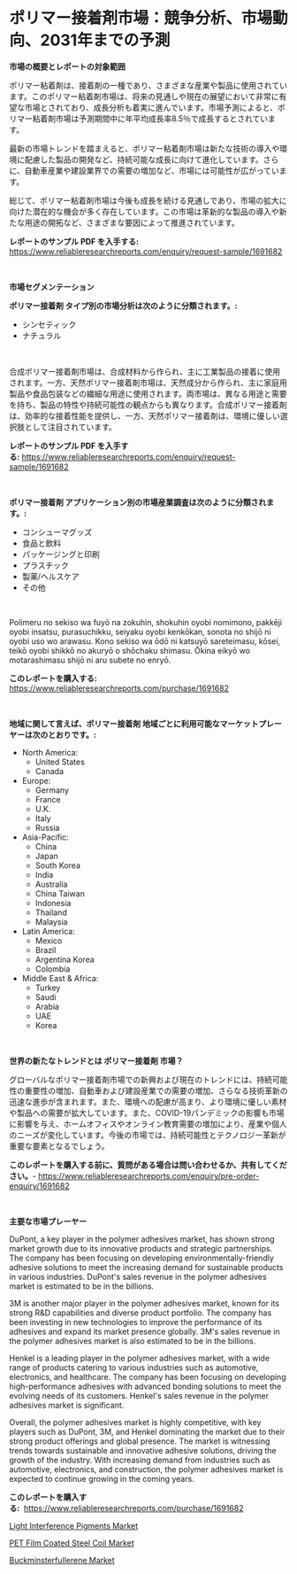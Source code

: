 <p><h1>ポリマー接着剤市場：競争分析、市場動向、2031年までの予測</h1></p><p><strong>市場の概要とレポートの対象範囲</strong></p>
<p><p>ポリマー粘着剤は、接着剤の一種であり、さまざまな産業や製品に使用されています。このポリマー粘着剤市場は、将来の見通しや現在の展望において非常に有望な市場とされており、成長分析も着実に進んでいます。市場予測によると、ポリマー粘着剤市場は予測期間中に年平均成長率8.5％で成長するとされています。</p><p>最新の市場トレンドを踏まえると、ポリマー粘着剤市場は新たな技術の導入や環境に配慮した製品の開発など、持続可能な成長に向けて進化しています。さらに、自動車産業や建設業界での需要の増加など、市場には可能性が広がっています。</p><p>総じて、ポリマー粘着剤市場は今後も成長を続ける見通しであり、市場の拡大に向けた潜在的な機会が多く存在しています。この市場は革新的な製品の導入や新たな用途の開拓など、さまざまな要因によって推進されています。</p></p>
<p><strong>レポートのサンプル PDF を入手する:</strong> <a href="https://www.reliableresearchreports.com/enquiry/request-sample/1691682">https://www.reliableresearchreports.com/enquiry/request-sample/1691682</a></p>
<p>&nbsp;</p>
<p><strong>市場セグメンテーション</strong></p>
<p><strong>ポリマー接着剤 タイプ別の市場分析は次のように分類されます。:</strong></p>
<p><ul><li>シンセティック</li><li>ナチュラル</li></ul></p>
<p>&nbsp;</p>
<p><p>合成ポリマー接着剤市場は、合成材料から作られ、主に工業製品の接着に使用されます。一方、天然ポリマー接着剤市場は、天然成分から作られ、主に家庭用製品や食品包装などの繊細な用途に使用されます。両市場は、異なる用途と需要を持ち、製品の特性や持続可能性の観点からも異なります。合成ポリマー接着剤は、効率的な接着性能を提供し、一方、天然ポリマー接着剤は、環境に優しい選択肢として注目されています。</p></p>
<p><strong>レポートのサンプル PDF を入手する:</strong>&nbsp;<a href="https://www.reliableresearchreports.com/enquiry/request-sample/1691682">https://www.reliableresearchreports.com/enquiry/request-sample/1691682</a></p>
<p>&nbsp;</p>
<p><strong> ポリマー接着剤 アプリケーション別の市場産業調査は次のように分類されます。:</strong></p>
<p><ul><li>コンシューマグッズ</li><li>食品と飲料</li><li>パッケージングと印刷</li><li>プラスチック</li><li>製薬/ヘルスケア</li><li>その他</li></ul></p>
<p>&nbsp;</p>
<p><p>Polimeru no sekiso wa fuyō na zokuhin, shokuhin oyobi nomimono, pakkēji oyobi insatsu, purasuchikku, seiyaku oyobi kenkōkan, sonota no shijō ni oyobi uso wo arawasu. Kono sekiso wa ōdō ni katsuyō sareteimasu, kōsei, teikō oyobi shikkō no akuryō o shōchaku shimasu. Ōkina eikyō wo motarashimasu shijō ni aru subete no enryō.</p></p>
<p><strong>このレポートを購入する:</strong>&nbsp; <a href="https://www.reliableresearchreports.com/purchase/1691682">https://www.reliableresearchreports.com/purchase/1691682</a></p>
<p>&nbsp;</p>
<p><strong>地域に関して言えば、ポリマー接着剤 地域ごとに利用可能なマーケットプレーヤーは次のとおりです。:</strong></p>
<p><ul>
    <li>
        North America:
        <ul>
            <li>United States</li>
            <li>Canada</li>
        </ul>
    </li>
    <li>
        Europe:
        <ul>
            <li>Germany</li>
            <li>France</li>
            <li>U.K.</li>
            <li>Italy</li>
            <li>Russia</li>
        </ul>
    </li>
    <li>
        Asia-Pacific:
        <ul>
            <li>China</li>
            <li>Japan</li>
            <li>South Korea</li>
            <li>India</li>
            <li>Australia</li>
            <li>China Taiwan</li>
            <li>Indonesia</li>
            <li>Thailand</li>
            <li>Malaysia</li>
        </ul>
    </li>
    <li>
        Latin America:
        <ul>
            <li>Mexico</li>
            <li>Brazil</li>
            <li>Argentina Korea</li>
            <li>Colombia</li>
        </ul>
    </li>
    <li>
        Middle East & Africa:
        <ul>
            <li>Turkey</li>
            <li>Saudi</li>
            <li>Arabia</li>
            <li>UAE</li>
            <li>Korea</li>
        </ul>
    </li>
    </ul></p>
<p>&nbsp;</p>
<p><strong>世界の新たなトレンドとは ポリマー接着剤 市場？</strong></p>
<p><p>グローバルなポリマー接着剤市場での新興および現在のトレンドには、持続可能性の重要性の増加、自動車および建設産業での需要の増加、さらなる技術革新の迅速な進歩が含まれます。また、環境への配慮が高まり、より環境に優しい素材や製品への需要が拡大しています。また、COVID-19パンデミックの影響も市場に影響を与え、ホームオフィスやオンライン教育需要の増加により、産業や個人のニーズが変化しています。今後の市場では、持続可能性とテクノロジー革新が重要な要素となるでしょう。</p></p>
<p><strong>このレポートを購入する前に、質問がある場合は問い合わせるか、共有してください。</strong>- <a href="https://www.reliableresearchreports.com/enquiry/pre-order-enquiry/1691682">https://www.reliableresearchreports.com/enquiry/pre-order-enquiry/1691682</a></p>
<p>&nbsp;</p>
<p><strong>主要な市場プレーヤー</strong></p>
<p><p>DuPont, a key player in the polymer adhesives market, has shown strong market growth due to its innovative products and strategic partnerships. The company has been focusing on developing environmentally-friendly adhesive solutions to meet the increasing demand for sustainable products in various industries. DuPont's sales revenue in the polymer adhesives market is estimated to be in the billions.</p><p>3M is another major player in the polymer adhesives market, known for its strong R&D capabilities and diverse product portfolio. The company has been investing in new technologies to improve the performance of its adhesives and expand its market presence globally. 3M's sales revenue in the polymer adhesives market is also estimated to be in the billions.</p><p>Henkel is a leading player in the polymer adhesives market, with a wide range of products catering to various industries such as automotive, electronics, and healthcare. The company has been focusing on developing high-performance adhesives with advanced bonding solutions to meet the evolving needs of its customers. Henkel's sales revenue in the polymer adhesives market is significant.</p><p>Overall, the polymer adhesives market is highly competitive, with key players such as DuPont, 3M, and Henkel dominating the market due to their strong product offerings and global presence. The market is witnessing trends towards sustainable and innovative adhesive solutions, driving the growth of the industry. With increasing demand from industries such as automotive, electronics, and construction, the polymer adhesives market is expected to continue growing in the coming years.</p></p>
<p><strong>このレポートを購入する:</strong>&nbsp;&nbsp;<a href="https://www.reliableresearchreports.com/purchase/1691682">https://www.reliableresearchreports.com/purchase/1691682</a></p>
<p><p><a href="https://github.com/bmorecock/Market-Research-Report-List-2/blob/main/light-interference-pigments-market.md">Light Interference Pigments Market</a></p><p><a href="https://github.com/yemakinde/Market-Research-Report-List-1/blob/main/pet-film-coated-steel-coil-market.md">PET Film Coated Steel Coil Market</a></p><p><a href="https://github.com/jsmusil/Market-Research-Report-List-2/blob/main/buckminsterfullerene-market.md">Buckminsterfullerene Market</a></p></p>